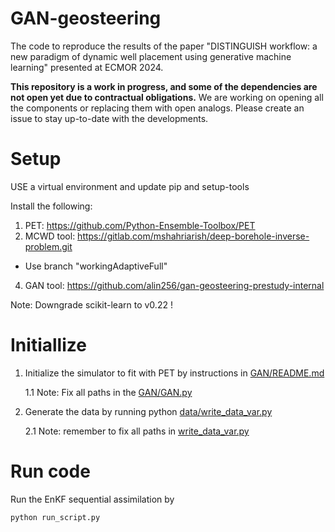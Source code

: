 # GAN-geosteering
The code to reproduce the results of the paper "DISTINGUISH workflow: a new paradigm of dynamic well placement using generative machine learning" presented at ECMOR 2024.

**This repository is a work in progress, and some of the dependencies are not open yet due to contractual obligations.** We are working on opening all the components or replacing them with open analogs. Please create an issue to stay up-to-date with the developments. 

# Setup

USE a virtual environment and update pip and setup-tools

Install the following:
1. PET: https://github.com/Python-Ensemble-Toolbox/PET
2. MCWD tool: https://gitlab.com/mshahriarish/deep-borehole-inverse-problem.git
  - Use branch "workingAdaptiveFull"
4. GAN tool: https://github.com/alin256/gan-geosteering-prestudy-internal

Note: Downgrade scikit-learn to v0.22 !

# Initiallize
1. Initialize the simulator to fit with PET by instructions in [GAN/README.md](GAN/README.md)

   1.1 Note: Fix all paths in the [GAN/GAN.py](GAN/GAN.py)
3. Generate the data by running python [data/write_data_var.py](data/write_data_var.py)

   2.1 Note: remember to fix all paths in [write_data_var.py](write_data_var.py)

# Run code
Run the EnKF sequential assimilation by

`
python run_script.py
`
